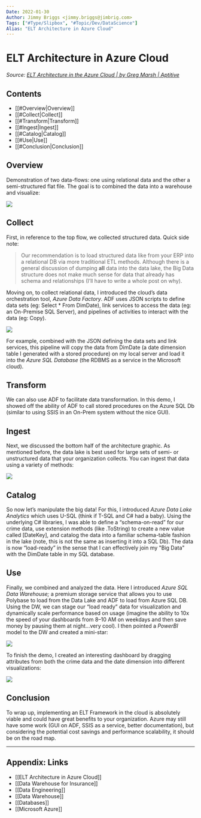 ```yaml
---
Date: 2022-01-30
Author: Jimmy Briggs <jimmy.briggs@jimbrig.com>
Tags: ["#Type/Slipbox", "#Topic/Dev/DataScience"]
Alias: "ELT Architecture in Azure Cloud"
---
```



# ELT Architecture in Azure Cloud

*Source: [ELT Architecture in the Azure Cloud | by Greg Marsh | Aptitive](https://blog.aptitive.com/elt-architecture-in-the-azure-cloud-50a90681036b)*

## Contents

- [[#Overview|Overview]]
- [[#Collect|Collect]]
- [[#Transform|Transform]]
- [[#Ingest|Ingest]]
- [[#Catalog|Catalog]]
- [[#Use|Use]]
- [[#Conclusion|Conclusion]]


## Overview

Demonstration of two data-flows: one using relational data and the other a semi-structured flat file. The goal is to combined the data into a warehouse and visualize:

![](https://i.imgur.com/z0c7iGq.png)


## Collect

First, in reference to the top flow, we collected structured data. Quick side note:

> Our recommendation is to load structured data like from your ERP into a relational DB via more traditional ETL methods. Although there is a general discussion of dumping **all** data into the data lake, the Big Data structure does not make much sense for data that already has schema and relationships (I’ll have to write a whole post on why).

Moving on, to collect relational data, I introduced the cloud’s data orchestration tool, _Azure Data Factory_. ADF uses JSON scripts to define data sets (eg: Select * From DimDate), link services to access the data (eg: an On-Premise SQL Server), and pipelines of activities to interact with the data (eg: Copy).

![](https://i.imgur.com/RPkTdo4.png)

For example, combined with the JSON defining the data sets and link services, this pipeline will copy the data from DimDate (a date dimension table I generated with a stored procedure) on my local server and load it into the _Azure SQL Database_ (the RDBMS as a service in the Microsoft cloud).

## Transform

We can also use ADF to facilitate data transformation. In this demo, I showed off the ability of ADF to call stored procedures on the Azure SQL Db (similar to using SSIS in an On-Prem system without the nice GUI).

## Ingest

Next, we discussed the bottom half of the architecture graphic. As mentioned before, the data lake is best used for large sets of semi- or unstructured data that your organization collects. You can ingest that data using a variety of methods:

![](https://i.imgur.com/WfPVIFo.png)


## Catalog

So now let’s manipulate the big data! For this, I introduced _Azure Data Lake Analytics_ which uses U-SQL (think if T-SQL and C# had a baby). Using the underlying C# libraries, I was able to define a “schema-on-read” for our crime data, use extension methods (like .ToString) to create a new value called [DateKey], and catalog the data into a familiar schema-table fashion in the lake (note, this is not the same as inserting it into a SQL Db). The data is now “load-ready” in the sense that I can effectively join my "Big Data" with the DimDate table in my SQL database.

## Use

Finally, we combined and analyzed the data. Here I introduced _Azure SQL Data Warehouse;_ a premium storage service that allows you to use Polybase to load from the Data Lake and ADF to load from Azure SQL DB. Using the DW, we can stage our “load ready” data for visualization and dynamically scale performance based on usage (imagine the ability to 10x the speed of your dashboards from 8–10 AM on weekdays and then save money by pausing them at night…very cool). I then pointed a _PowerBI_ model to the DW and created a mini-star:

![](https://i.imgur.com/eUGEDxY.png)

To finish the demo, I created an interesting dashboard by dragging attributes from both the crime data and the date dimension into different visualizations:

![](https://i.imgur.com/lcohDey.png)

## Conclusion

To wrap up, implementing an ELT Framework in the cloud is absolutely viable and could have great benefits to your organization. Azure may still have some work (GUI on ADF, SSIS as a service, better documentation), but considering the potential cost savings and performance scalability, it should be on the road map.

***

## Appendix: Links

-   [[ELT Architecture in Azure Cloud]]
-   [[Data Warehouse for Insurance]]
-   [[Data Engineering]]
-   [[Data Warehouse]]
-   [[Databases]]
-   [[Microsoft Azure]]

